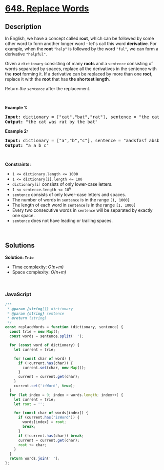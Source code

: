 # [648. Replace Words](https://leetcode.com/problems/replace-words)

## Description

<div class="elfjS" data-track-load="description_content"><p>In English, we have a concept called <strong>root</strong>, which can be followed by some other word to form another longer word - let's call this word <strong>derivative</strong>. For example, when the <strong>root</strong> <code>"help"</code> is followed by the word <code>"ful"</code>, we can form a derivative <code>"helpful"</code>.</p>

<p>Given a <code>dictionary</code> consisting of many <strong>roots</strong> and a <code>sentence</code> consisting of words separated by spaces, replace all the derivatives in the sentence with the <strong>root</strong> forming it. If a derivative can be replaced by more than one <strong>root</strong>, replace it with the <strong>root</strong> that has <strong>the shortest length</strong>.</p>

<p>Return <em>the <code>sentence</code></em> after the replacement.</p>

<p>&nbsp;</p>
<p><strong class="example">Example 1:</strong></p>

<pre><strong>Input:</strong> dictionary = ["cat","bat","rat"], sentence = "the cattle was rattled by the battery"
<strong>Output:</strong> "the cat was rat by the bat"
</pre>

<p><strong class="example">Example 2:</strong></p>

<pre><strong>Input:</strong> dictionary = ["a","b","c"], sentence = "aadsfasf absbs bbab cadsfafs"
<strong>Output:</strong> "a a b c"
</pre>

<p>&nbsp;</p>
<p><strong>Constraints:</strong></p>

<ul>
	<li><code>1 &lt;= dictionary.length &lt;= 1000</code></li>
	<li><code>1 &lt;= dictionary[i].length &lt;= 100</code></li>
	<li><code>dictionary[i]</code> consists of only lower-case letters.</li>
	<li><code>1 &lt;= sentence.length &lt;= 10<sup>6</sup></code></li>
	<li><code>sentence</code> consists of only lower-case letters and spaces.</li>
	<li>The number of words in <code>sentence</code> is in the range <code>[1, 1000]</code></li>
	<li>The length of each word in <code>sentence</code> is in the range <code>[1, 1000]</code></li>
	<li>Every two consecutive words in <code>sentence</code> will be separated by exactly one space.</li>
	<li><code>sentence</code> does not have leading or trailing spaces.</li>
</ul>
</div>

<p>&nbsp;</p>

## Solutions

**Solution: `Trie`**

- Time complexity: <em>O(n+m)</em>
- Space complexity: <em>O(n+m)</em>

<p>&nbsp;</p>

### **JavaScript**

```js
/**
 * @param {string[]} dictionary
 * @param {string} sentence
 * @return {string}
 */
const replaceWords = function (dictionary, sentence) {
  const trie = new Map();
  const words = sentence.split(' ');

  for (const word of dictionary) {
    let current = trie;

    for (const char of word) {
      if (!current.has(char)) {
        current.set(char, new Map());
      }
      current = current.get(char);
    }
    current.set('isWord', true);
  }
  for (let index = 0; index < words.length; index++) {
    let current = trie;
    let root = '';

    for (const char of words[index]) {
      if (current.has('isWord')) {
        words[index] = root;
        break;
      }
      if (!current.has(char)) break;
      current = current.get(char);
      root += char;
    }
  }
  return words.join(' ');
};
```
